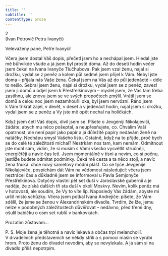 ```yaml
---
title: ''
subtitle: ''
contentType: prose
---
```


<section>

2  
(Ivan Petrovič Petru Ivanyči)

Velevážený pane, Petře Ivanyči!

Včera jsem dostal Váš dopis, přečetl jsem ho a nechápal jsem. Hledal jste mě bůhvíkde všude a já jsem byl prostě doma. Až do deseti hodin večer jsem čekal na Ivana Ivanyče Tlučhubova. Pak jsem vzal ženu, najal si drožku, vydal se z peněz a kolem půl sedmé jsem přijel k Vám. Nebyl jste doma – přijala nás Vaše žena. Čekal jsem na Vás až do půl jedenácté – déle to nešlo. Sebral jsem ženu, najal si drožku, vydal jsem se z peněz, zavezl jsem ji domů a odjel jsem k Přestřelkinovým – myslel jsem, že Vás tam třeba zastihnu, ale znovu jsem se ve svých propočtech zmýlil. Vrátil jsem se domů a celou noc jsem nezamhouřil oka, byl jsem nervózní. Ráno jsem k Vám třikrát zajel, v devět, v deset a v jedenáct hodin, najal jsem si drožku, vydal jsem se z peněz a Vy jste mě opět nechal na holičkách.

Když jsem četl Váš dopis, divil jsem se. Píšete o Jevgeniji Nikolajeviči, žádáte, abych mu něco pošeptal, a neupřesňujete, co. Chválím Vaši opatrnost, ale není papír jako papír a já důležité papíry nedávám ženě na natáčky. Nechápu smysl Vašeho listu. Ostatně, když na to přijde, proč bych se do celé té záležitosti míchal? Nestrkám nos tam, kam nemám. Odmítnout jste mohl sám, vidím, že si musím s Vámi všecko vysvětlit stručněji, energičtěji a navíc čas letí. Jsem momentálně v tísni a nevím, co si počnu, jestliže budete odmítat podmínky. Čeká mě cesta a ta něco stojí, a navíc žena fňuká: chce nový sametový módní plášť. Co se týče Jevgenije Nikolajeviče, pospíchám dát Vám na vědomost následující: včera jsem neztrácel čas a důkladně jsem se informoval u Pavla Semjonyče Přestřelkinova. Dotyčný vlastní pět set duší v Jaroslavské gubernii a je naděje, že získá dalších tři sta duší v okolí Moskvy. Nevím, kolik peněz má v hotovosti, ale soudím, že Vy to víte líp. Naposledy Vás žádám, abyste mi určil místo schůzky. Včera jsem potkal Ivana Andrejiče: píšete, že Vám sdělil, že jsme se ženou v Alexandrinském divadle. Tvrdím, že lže, jemu nelze v podobných záležitostech důvěřovat – nedávno, před třemi dny, ošulil babičku o osm set rublů v bankovkách.

Prozatím zůstávám…

P. S. Moje žena je těhotná a navíc lekavá a občas trpí melancholií. V divadelních představeních se někdy střílí a s pomocí mašin se vyrábí hrom. Proto ženu do divadel nevodím, aby se nevylekala. A já sám si na divadlo příliš nepotrpím.

</section>
